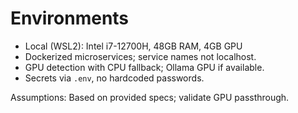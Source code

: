 # Environments

- Local (WSL2): Intel i7-12700H, 48GB RAM, 4GB GPU
- Dockerized microservices; service names not localhost.
- GPU detection with CPU fallback; Ollama GPU if available.
- Secrets via `.env`, no hardcoded passwords.

Assumptions: Based on provided specs; validate GPU passthrough.